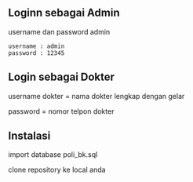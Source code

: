 ## Loginn sebagai Admin

username dan password admin
```
username : admin
password : 12345
```

## Login sebagai Dokter

username dokter = nama dokter lengkap dengan gelar

password = nomor telpon dokter


## Instalasi
import database poli_bk.sql

clone repository ke local anda
